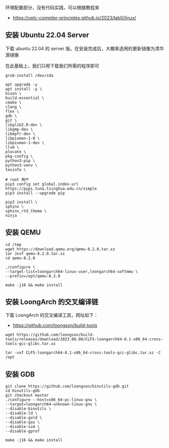环境配置部分，没有代码实践，可以根据教程来

- https://ustc-compiler-principles.github.io/2023/lab0/linux/

## 安装 Ubuntu 22.04 Server

下载 ubuntu 22.04 的 server 版，在安装完成后，大概率选用的更新镜像为清华源镜像

在此基础上，我们只用下载我们所需的程序即可

```shell
grub-install /dev/sda

apt upgrade -y
apt install -y \
bison \
build-essential \
cmake \
clang \
flex \
gdb \
git \
libglib2.0-dev \
libgmp-dev \
libmpfr-dev \
libpixman-1-0 \
libpixman-1-dev \
llvm \
plocate \
pkg-config \
python3-pip \
python3-venv \
texinfo \

# root 用户
pip3 config set global.index-url https://pypi.tuna.tsinghua.edu.cn/simple
pip3 install --upgrade pip

pip3 install \
sphinx \
sphinx_rtd_theme \
ninja
```

## 安装 QEMU

```shell
cd /tmp
wget https://download.qemu.org/qemu-8.2.0.tar.xz
tar Jxvf qemu-8.2.0.tar.xz
cd qemu-8.2.0

./configure \
--target-list=loongarch64-linux-user,loongarch64-softmmu \
--prefix=/opt/qemu-8.2.0

make -j16 && make install
```

## 安装 LoongArch 的交叉编译链

下载 LoongArch 的交叉编译工具，网址如下：

- https://github.com/loongson/build-tools

```shell
wget https://github.com/loongson/build-tools/releases/download/2023.08.08/CLFS-loongarch64-8.1-x86_64-cross-tools-gcc-glibc.tar.xz

tar -vxf CLFS-loongarch64-8.1-x86_64-cross-tools-gcc-glibc.tar.xz -C /opt
```

## 安装 GDB

```shell
git clone https://github.com/loongson/binutils-gdb.git
cd binutils-gdb
git checkout master
./configure --host=x86_64-pc-linux-gnu \
--target=loongarch64-unknown-linux-gnu \
--disable-binutils \
--disable-ld \
--disable-gold \
--disable-gas \
--disable-sim \
--disable-gprof

make -j16 && make install
```